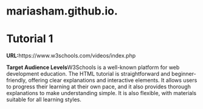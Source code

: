 # mariasham.github.io.
<!DOCTYPE html>
<html>
  <head>
    <title>HTML5 Tutorial Evaluation</title> 
  </head>
  <body>
    <h1>Tutorial 1</h1>
    <p><strong>URL:</strong>https://www.w3schools.com/videos/index.php</p>
    <p><strong>Target Audience Levels</strong>W3Schools is a well-known platform for web development education. The HTML tutorial is straightforward and beginner-friendly, offering clear explanations and interactive elements. It allows users to progress their learning at their own pace, and it also provides thorough explanations to make understanding simple. It is also flexible, with materials suitable for all learning styles.</p>

  </body>
</html>
